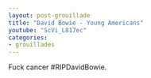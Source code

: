 ```yaml
---
layout: post-grouillade
title: "David Bowie - Young Americans"
youtube: "ScVi_L817ec"
categories:
- grouillades
---
```


Fuck cancer #RIPDavidBowie.
